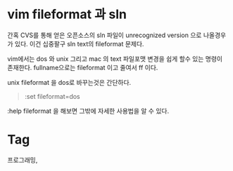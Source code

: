 vim fileformat 과 sln
======================

간혹 CVS를 통해 얻은 오픈소스의 sln 파일이 unrecognized version 으로 나올경우가 있다. 이건 십중팔구 sln text의 fileformat 문제다.

vim에서는 dos 와 unix 그리고 mac 의 text 파일포맷 변경을 쉽게 할수 있는 명령이 존재한다. fullname으로는 fileformat 이고 줄여서 ff 이다.

unix fileformat 을 dos로 바꾸는것은 간단하다.
> :set fileformat=dos

:help fileformat 을 해보면 그밖에 자세한 사용법을 알 수 있다.

Tag
====
프로그래밍,